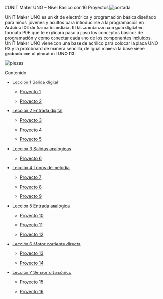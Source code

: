 #UNIT Maker UNO – Nivel Básico con 16 Proyectos
![portada]( https://uelectronics.com/wp-content/uploads/2021/06/AR2671-UNIT-Maker-UNO-V1.jpg )

UNIT Maker UNO es un kit de electrónica y programación básica diseñado para niños, jóvenes y adultos para introducirse a la programación en Arduino IDE de forma inmediata. El kit cuenta con una guía digital en formato PDF que te explicara paso a paso los conceptos básicos de programación y como conectar cada uno de los componentes incluidos. UNIT Maker UNO viene con una base de acrílico para colocar la placa UNO R3 y la protoboard de manera sencilla, de igual manera la base viene grabada con el pinout del UNO R3.

![piezas](https://uelectronics.com/wp-content/uploads/2021/06/AR2671-UNIT-Maker-UNO-.jpg)

Contenido

* [Lección 1 Salida digital](https://github.com/UNIT-Electronics/-UNIT-Maker-UNO-16-Proyectos-/tree/main/Lecci%C3%B3n%201%20Salida%20digital)

    + [Proyecto 1](https://github.com/UNIT-Electronics/-UNIT-Maker-UNO-16-Proyectos-/tree/main/Lecci%C3%B3n%201%20Salida%20digital)

    + [Proyecto 2](https://github.com/UNIT-Electronics/-UNIT-Maker-UNO-16-Proyectos-/tree/main/Lecci%C3%B3n%201%20Salida%20digital)

* [Lección 2 Entrada digital](https://github.com/UNIT-Electronics/-UNIT-Maker-UNO-16-Proyectos-/tree/main/Lecci%C3%B3n%202%20Entrada%20digital)

    + [Proyecto 3](https://github.com/UNIT-Electronics/-UNIT-Maker-UNO-16-Proyectos-/tree/main/Lecci%C3%B3n%201%20Salida%20digital)

    + [Proyecto 4](https://github.com/UNIT-Electronics/-UNIT-Maker-UNO-16-Proyectos-/tree/main/Lecci%C3%B3n%201%20Salida%20digital)

    + [Proyecto 5](https://github.com/UNIT-Electronics/-UNIT-Maker-UNO-16-Proyectos-/tree/main/Lecci%C3%B3n%201%20Salida%20digital)

* [Lección 3 Salidas analógicas](https://github.com/UNIT-Electronics/-UNIT-Maker-UNO-16-Proyectos-/tree/main/Lecci%C3%B3n%203%20Salidas%20anal%C3%B3gicas)

    + [Proyecto 6](https://github.com/UNIT-Electronics/-UNIT-Maker-UNO-16-Proyectos-/tree/main/Lecci%C3%B3n%201%20Salida%20digital)

* [Lección 4 Tonos de melodía](https://github.com/UNIT-Electronics/-UNIT-Maker-UNO-16-Proyectos-/tree/main/Lecci%C3%B3n%204%20Tonos%20de%20melod%C3%ADa)

    + [Proyecto 7](https://github.com/UNIT-Electronics/-UNIT-Maker-UNO-16-Proyectos-/tree/main/Lecci%C3%B3n%201%20Salida%20digital)

    + [Proyecto 8](https://github.com/UNIT-Electronics/-UNIT-Maker-UNO-16-Proyectos-/tree/main/Lecci%C3%B3n%201%20Salida%20digital)

    + [Proyecto 9](https://github.com/UNIT-Electronics/-UNIT-Maker-UNO-16-Proyectos-/tree/main/Lecci%C3%B3n%201%20Salida%20digital)

* [Lección 5 Entrada analógica](https://github.com/UNIT-Electronics/-UNIT-Maker-UNO-16-Proyectos-/tree/main/Lecci%C3%B3n%205%20Entrada%20anal%C3%B3gica)

    + [Proyecto 10](https://github.com/UNIT-Electronics/-UNIT-Maker-UNO-16-Proyectos-/tree/main/Lecci%C3%B3n%201%20Salida%20digital)

    + [Proyecto 11](https://github.com/UNIT-Electronics/-UNIT-Maker-UNO-16-Proyectos-/tree/main/Lecci%C3%B3n%201%20Salida%20digital)

    + [Proyecto 12](https://github.com/UNIT-Electronics/-UNIT-Maker-UNO-16-Proyectos-/tree/main/Lecci%C3%B3n%201%20Salida%20digital)

* [Lección 6 Motor corriente directa](https://github.com/UNIT-Electronics/-UNIT-Maker-UNO-16-Proyectos-/tree/main/Lecci%C3%B3n%206%20Motor%20corriente%20directa)

    + [Proyecto 13](https://github.com/UNIT-Electronics/-UNIT-Maker-UNO-16-Proyectos-/tree/main/Lecci%C3%B3n%201%20Salida%20digital)

    + [Proyecto 14](https://github.com/UNIT-Electronics/-UNIT-Maker-UNO-16-Proyectos-/tree/main/Lecci%C3%B3n%201%20Salida%20digital)

* [Lección 7 Sensor ultrasónico](https://github.com/UNIT-Electronics/-UNIT-Maker-UNO-16-Proyectos-/tree/main/Lecci%C3%B3n%207%20Sensor%20ultras%C3%B3nico)

    + [Proyecto 15](https://github.com/UNIT-Electronics/-UNIT-Maker-UNO-16-Proyectos-/tree/main/Lecci%C3%B3n%201%20Salida%20digital)

    + [Proyecto 16](https://github.com/UNIT-Electronics/-UNIT-Maker-UNO-16-Proyectos-/tree/main/Lecci%C3%B3n%201%20Salida%20digital)
